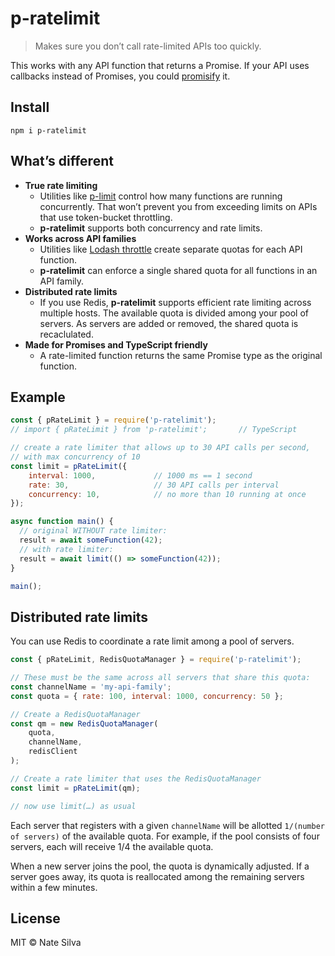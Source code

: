 # p-ratelimit

> Makes sure you don’t call rate-limited APIs too quickly.

This works with any API function that returns a Promise. If your API uses callbacks instead of Promises, you could [promisify](https://nodejs.org/api/util.html#util_util_promisify_original) it.

## Install

```
npm i p-ratelimit
```

## What’s different

* **True rate limiting**
    * Utilities like [p-limit](https://github.com/sindresorhus/p-limit) control how many functions are running concurrently. That won’t prevent you from exceeding limits on APIs that use token-bucket throttling.
    * **p-ratelimit** supports both concurrency and rate limits.
* **Works across API families**
    * Utilities like [Lodash throttle](https://lodash.com/docs#throttle) create separate quotas for each API function.
    * **p-ratelimit** can enforce a single shared quota for all functions in an API family.
* **Distributed rate limits**
    * If you use Redis, **p-ratelimit** supports efficient rate limiting across multiple hosts. The available quota is divided among your pool of servers. As servers are added or removed, the shared quota is recaclulated.
* **Made for Promises and TypeScript friendly**
    * A rate-limited function returns the same Promise type as the original function.

## Example

```javascript
const { pRateLimit } = require('p-ratelimit');
// import { pRateLimit } from 'p-ratelimit';       // TypeScript

// create a rate limiter that allows up to 30 API calls per second,
// with max concurrency of 10
const limit = pRateLimit({
    interval: 1000,             // 1000 ms == 1 second
    rate: 30,                   // 30 API calls per interval
    concurrency: 10,            // no more than 10 running at once
});

async function main() {
  // original WITHOUT rate limiter:
  result = await someFunction(42);
  // with rate limiter:
  result = await limit(() => someFunction(42));
}

main();
```

## Distributed rate limits

You can use Redis to coordinate a rate limit among a pool of servers.

```javascript
const { pRateLimit, RedisQuotaManager } = require('p-ratelimit');

// These must be the same across all servers that share this quota:
const channelName = 'my-api-family';
const quota = { rate: 100, interval: 1000, concurrency: 50 };

// Create a RedisQuotaManager
const qm = new RedisQuotaManager(
    quota,
    channelName,
    redisClient
);

// Create a rate limiter that uses the RedisQuotaManager
const limit = pRateLimit(qm);

// now use limit(…) as usual
```

Each server that registers with a given `channelName` will be allotted `1/(number of servers)` of the available quota. For example, if the pool consists of four servers, each will receive 1/4 the available quota.

When a new server joins the pool, the quota is dynamically adjusted. If a server goes away, its quota is reallocated among the remaining servers within a few minutes.

## License

MIT © Nate Silva
